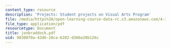 ```yaml
---
content_type: resource
description: 'Projects: Student projects on Visual Arts Program'
file: /media/https%3A/open-learning-course-data-rc.s3.amazonaws.com/4-341-introduction-to-photography-fall-2002/98300f0a43d628ca6202d366e20b126c_jonbraddock.pdf
file_type: application/pdf
resourcetype: Document
title: jonbraddock.pdf
uid: 98300f0a-43d6-28ca-6202-d366e20b126c
---
```

